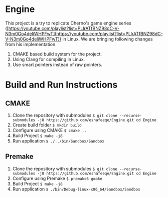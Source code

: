 # Engine

This project is a try to replicate Cherno's game engine series ([https://youtube.com/playlist?list=PLlrATfBNZ98dC-V-N3m0Go4deliWHPFwT](https://youtube.com/playlist?list=PLlrATfBNZ98dC-V-N3m0Go4deliWHPFwT)) in Linux. We are bringing following changes from his implementation.

1.  CMAKE based build system for the project.
2.  Using Clang for compiling in Linux.
3.  Use smart pointers instead of raw pointers.

# Build and Run Instructions

## CMAKE

1.  Clone the repository with submodules 
 `$ git clone --recurse-submodules -j8 https://github.com/eshafeeqe/Engine.git cd Engine`
2. Create build folder
	`$ mkdir build`
3. Configure using CMAKE
	`$ cmake ..`
4. Build Project
	`$ make -j8`
5. Run application
	`$ ./../bin/Sandbox/Sandbox`
	
## Premake

1.  Clone the repository with submodules 
 `$ git clone --recurse-submodules -j8 https://github.com/eshafeeqe/Engine.git cd Engine`
3. Configure using Premake
	`$ premake5 gmake`
4. Build Project
	`$ make -j8`
5. Run application
	`$ ./bin/Debug-linux-x86_64/Sandbox/Sandbox`
